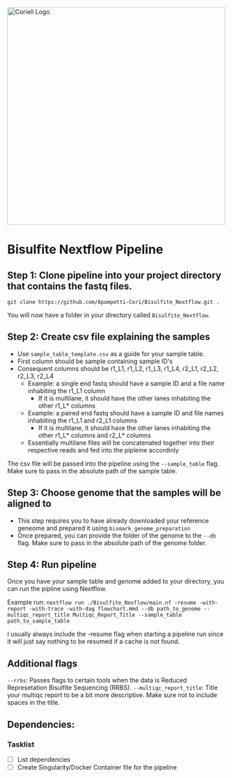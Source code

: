 <a href="https://www.coriell.org">
    <img src="https://raw.githubusercontent.com/Apompetti-Cori/Bisulfite_Nextflow/main/multiqc_logo/Coriell_Logo.png" alt="Coriell Logo" width="500">
</a>

# Bisulfite Nextflow Pipeline

## Step 1: Clone pipeline into your project directory that contains the fastq files.
`git clone https://github.com/Apompetti-Cori/Bisulfite_Nextflow.git .`

You will now have a folder in your directory called `Bisulfite_Nextflow`.

## Step 2: Create csv file explaining the samples
- Use `sample_table_template.csv` as a guide for your sample table.
- First column should be sample containing sample ID's
- Consequent columns should be r1_L1, r1_L2, r1_L3, r1_L4, r2_L1, r2_L2, r2_L3, r2_L4
  - Example: a single end fastq should have a sample ID and a file name inhabiting the r1_L1 column
    - If it is multilane, it should have the other lanes inhabiting the other r1_L* columns
  - Example: a paired end fastq should have a sample ID and file names inhabiting the r1_L1 and r2_L1 columns
    - If it is multilane, it should have the other lanes inhabiting the other r1_L* columns and r2_L* columns
  - Essentially multilane files will be concatenated together into their respective reads and fed into the pipleine accordinly
   
The csv file will be passed into the pipeline using the `--sample_table` flag. Make sure to pass in the absolute path of the sample table.

## Step 3: Choose genome that the samples will be aligned to
- This step requires you to have already downloaded your reference geneome and prepared it using `bismark_genome_preparation`
- Once prepared, you can provide the folder of the genome to the `--db` flag. Make sure to pass in the absolute path of the genome folder.

## Step 4: Run pipeline
Once you have your sample table and genome added to your directory, you can run the pipline using Nextflow.

Example run: `nextflow run ./Bisulfite_Nexflow/main.nf -resume -with-report -with-trace -with-dag flowchart.mmd --db path_to_genome --multiqc_report_title Multiqc_Report_Title --sample_table path_to_sample_table`

I usually always include the -resume flag when starting a pipeline run since it will just say nothing to be resumed if a cache is not found.

## Additional flags
`--rrbs`: Passes flags to certain tools when the data is Reduced Represetation Bisulfite Sequencing (RRBS).
`--multiqc_report_title`: Title your multiqc report to be a bit more descriptive. Make sure not to include spaces in the title. 

## Dependencies:


### Tasklist
- [ ] List dependencies
- [ ] Create Singularity/Docker Container file for the pipeline

